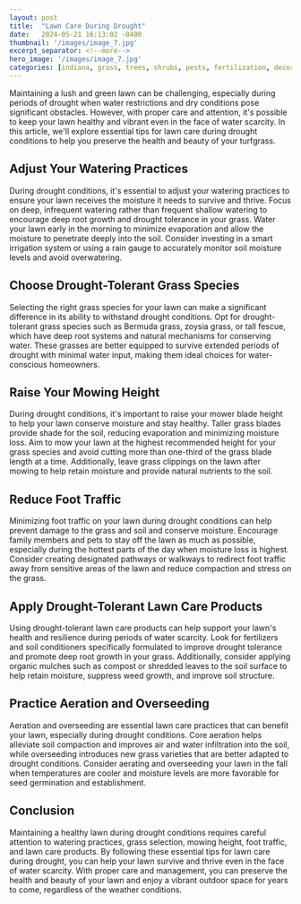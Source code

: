```yaml
---
layout: post
title:  "Lawn Care During Drought"
date:   2024-05-21 16:13:02 -0400
thumbnail: '/images/image_7.jpg'
excerpt_separator: <!--more-->
hero_image: '/images/image_7.jpg'
categories: [indiana, grass, trees, shrubs, pests, fertilization, decoration, curb appeal, garden, flowers, recreation]
---
```

Maintaining a lush and green lawn can be challenging, especially during periods of drought when water restrictions and dry conditions pose significant obstacles. <!--more-->However, with proper care and attention, it's possible to keep your lawn healthy and vibrant even in the face of water scarcity. In this article, we'll explore essential tips for lawn care during drought conditions to help you preserve the health and beauty of your turfgrass.

## Adjust Your Watering Practices
During drought conditions, it's essential to adjust your watering practices to ensure your lawn receives the moisture it needs to survive and thrive. Focus on deep, infrequent watering rather than frequent shallow watering to encourage deep root growth and drought tolerance in your grass. Water your lawn early in the morning to minimize evaporation and allow the moisture to penetrate deeply into the soil. Consider investing in a smart irrigation system or using a rain gauge to accurately monitor soil moisture levels and avoid overwatering.

## Choose Drought-Tolerant Grass Species
Selecting the right grass species for your lawn can make a significant difference in its ability to withstand drought conditions. Opt for drought-tolerant grass species such as Bermuda grass, zoysia grass, or tall fescue, which have deep root systems and natural mechanisms for conserving water. These grasses are better equipped to survive extended periods of drought with minimal water input, making them ideal choices for water-conscious homeowners.

## Raise Your Mowing Height
During drought conditions, it's important to raise your mower blade height to help your lawn conserve moisture and stay healthy. Taller grass blades provide shade for the soil, reducing evaporation and minimizing moisture loss. Aim to mow your lawn at the highest recommended height for your grass species and avoid cutting more than one-third of the grass blade length at a time. Additionally, leave grass clippings on the lawn after mowing to help retain moisture and provide natural nutrients to the soil.

## Reduce Foot Traffic
Minimizing foot traffic on your lawn during drought conditions can help prevent damage to the grass and soil and conserve moisture. Encourage family members and pets to stay off the lawn as much as possible, especially during the hottest parts of the day when moisture loss is highest. Consider creating designated pathways or walkways to redirect foot traffic away from sensitive areas of the lawn and reduce compaction and stress on the grass.

## Apply Drought-Tolerant Lawn Care Products
Using drought-tolerant lawn care products can help support your lawn's health and resilience during periods of water scarcity. Look for fertilizers and soil conditioners specifically formulated to improve drought tolerance and promote deep root growth in your grass. Additionally, consider applying organic mulches such as compost or shredded leaves to the soil surface to help retain moisture, suppress weed growth, and improve soil structure.

## Practice Aeration and Overseeding
Aeration and overseeding are essential lawn care practices that can benefit your lawn, especially during drought conditions. Core aeration helps alleviate soil compaction and improves air and water infiltration into the soil, while overseeding introduces new grass varieties that are better adapted to drought conditions. Consider aerating and overseeding your lawn in the fall when temperatures are cooler and moisture levels are more favorable for seed germination and establishment.

## Conclusion
Maintaining a healthy lawn during drought conditions requires careful attention to watering practices, grass selection, mowing height, foot traffic, and lawn care products. By following these essential tips for lawn care during drought, you can help your lawn survive and thrive even in the face of water scarcity. With proper care and management, you can preserve the health and beauty of your lawn and enjoy a vibrant outdoor space for years to come, regardless of the weather conditions.
